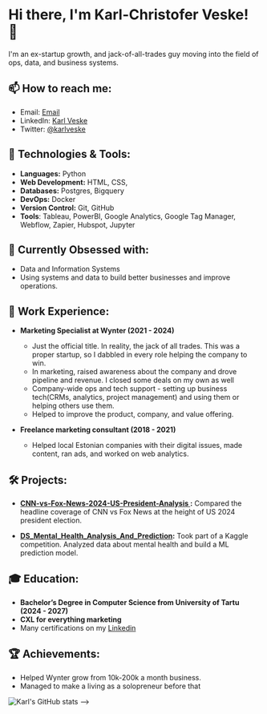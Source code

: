 # Hi there, I'm Karl-Christofer Veske! 👋

I'm an ex-startup growth, and jack-of-all-trades guy moving into the field of ops, data, and business systems.  

## 📫 How to reach me:
- Email: [Email](karlveske@gmail.com)
- LinkedIn: [Karl Veske](https://www.linkedin.com/in/karl-christofer-veske/)
- Twitter: [@karlveske](https://twitter.com/kcveske)

## 🔧 Technologies & Tools:
- **Languages:** Python
- **Web Development:** HTML, CSS,
- **Databases:** Postgres, Bigquery
- **DevOps:** Docker
- **Version Control:** Git, GitHub
- **Tools**: Tableau, PowerBI, Google Analytics, Google Tag Manager, Webflow, Zapier, Hubspot, Jupyter

## 🌱 Currently Obsessed with:
- Data and Information Systems
- Using systems and data to build better businesses and improve operations. 

## 💼 Work Experience:
- **Marketing Specialist at  Wynter (2021 - 2024)**
  - Just the official title. In reality, the jack of all trades. This was a proper startup, so I dabbled in every role helping the company to win. 
  - In marketing, raised awareness about the company and drove pipeline and revenue. I closed some deals on my own as well
  - Company-wide ops and tech support - setting up business tech(CRMs, analytics, project management) and using them or helping others use them.
  - Helped to improve the product, company, and value offering. 

- **Freelance marketing consultant (2018 - 2021)**
  - Helped local Estonian companies with their digital issues, made content, ran ads, and worked on web analytics. 

## 🛠️ Projects:
- **[CNN-vs-Fox-News-2024-US-President-Analysis ](https://github.com/karlveske/CNN-vs-Fox-News-2024-US-President-Analysis):** Compared the headline coverage of CNN vs Fox News at the height of US 2024 president election.
  
- **[DS_Mental_Health_Analysis_And_Prediction]([https://github.com/karlveske/another-project](https://github.com/karlveske/DS_Mental_Health_Analysis_And_Prediction)):** Took part of a Kaggle competition. Analyzed data about mental health and build a ML prediction model. 

## 🎓 Education:
- **Bachelor’s Degree in Computer Science from University of Tartu (2024 - 2027)**
- **CXL for everything marketing**
- Many certifications on my [Linkedin](https://www.linkedin.com/in/karl-christofer-veske/)

## 🏆 Achievements:
- Helped Wynter grow from 10k-200k a month business.
- Managed to make a living as a solopreneur before that

![Karl's GitHub stats](https://github-readme-stats.vercel.app/api?username=karlveske&show_icons=true&theme=radical)
-->
